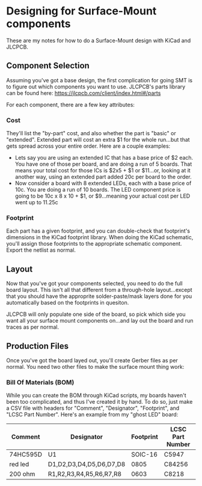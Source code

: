 # Designing for Surface-Mount components
These are my notes for how to do a Surface-Mount design with KiCad and JLCPCB.

## Component Selection
Assuming you've got a base design, the first complication for going SMT is to figure out which components you want to use.  JLCPCB's parts library can be found here:
https://jlcpcb.com/client/index.html#/parts

For each component, there are a few key attributes:  
### Cost
They'll list the "by-part" cost, and also whether the part is "basic" or "extended".  Extended part will cost an extra $1 for the whole run...but that gets spread across your entire order.  Here are a couple examples:  
- Lets say you are using an extended IC that has a base price of $2 each.  You have one of those per board, and are doing a run of 5 boards.  That means your total cost for those ICs is $2x5 + $1 or $11...or, looking at it another way, using an extended part added 20c per board to the order.
-  Now consider a board with 8 extended LEDs, each with a base price of 10c.  You are doing a run of 10 boards.  The LED component price is going to be 10c x 8 x 10 + $1, or $9...meaning your actual cost per LED went up to 11.25c

### Footprint
Each part has a given footprint, and you can double-check that footprint's dimensions in the KiCad footprint library.  When doing the KiCad schematic, you'll assign those footprints to the appropriate schematic component.  Export the netlist as normal.

## Layout
Now that you've got your components selected, you need to do the full board layout.  This isn't all that different from a through-hole layout...except that you should have the approprite solder-paste/mask layers done for you automatically based on the footprints in quesiton.  

JLCPCB will only populate one side of the board, so pick which side you want all your surface mount components on...and lay out the board and run traces as per normal.

## Production Files
Once you've got the board layed out, you'll create Gerber files as per normal.  You need two other files to make the surface mount thing work:
### Bill Of Materials (BOM)
While you can create the BOM through KiCad scripts, my boards haven't been too complicated, and thus I've created it by hand.  To do so, just make a CSV file with headers for "Comment", "Designator", "Footprint", and "LCSC Part Number".  Here's an example from my "ghost LED" board:  


| Comment | Designator | Footprint | LCSC Part Number |
|---|---|---|---|
| 74HC595D | U1 | SOIC-16 | C5947 |
| red led | D1,D2,D3,D4,D5,D6,D7,D8 | 0805 | C84256 |
| 200 ohm | R1,R2,R3,R4,R5,R6,R7,R8 | 0603 | C8218 |
